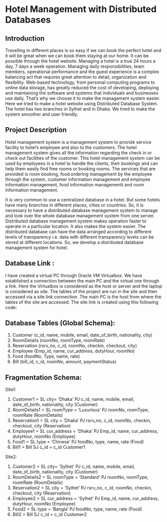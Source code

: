 # Hotel Management with Distributed Databases

## Introduction

Travelling in different places is so easy if we can book the perfect hotel and it will be great when we can book them staying at our home. It can be possible through the hotel website. Managing a hotel is a true 24 hours a day, 7 days a week operation. Managing daily responsibilities, team members, operational performance and the guest experience is a complex balancing act that requires great attention to detail, organization and flexibility. Web-based technology, from personal computing programs to online data storage, has greatly reduced the cost of developing, deploying and maintaining the software and systems that individuals and businesses use daily. That’s why we choose it to make the management system easier. Here we tried to make a hotel website using Distributed Database System. The hotel has two branches in Sylhet and in Dhaka. We tried to make the system smoother and user friendly.

## Project Description

Hotel management system is a management system to provide service facility to hotel’s employee and also to the customers. The hotel management system gives all the information regarding the check in or check out facilities of the customer. This hotel management system can be used by employees in a hotel to handle the clients, their bookings and can help them easily find free rooms or booking rooms. The services that are provided is room booking, food ordering management by the employee through the system, customer information management and employee information management, food information managementt and room information management.

It is very common to use a centralized database in a hotel. But some hotels have many branches in different places, cities or countries. So, it is necessary to have a distributed database management system to manage and look over the whole database management system from one server. Distributed database management system makes operation faster to operate in a particular location. It also makes the system easier. The distributed database can have the data arranged according to different levels of transparency i.e. data with different transparency levels can be stored at different locations. So, we develop a distributed database management system for hotel.


## Database Link :
I have created a virtual PC through Oracle VM Virtualbox. We have established a connection between the main PC and the virtual one through a link.
Here the Virtualbox is considered as the host or server and the laptop is considered as site. The tables of the project are run in the site and then accessed via a site link connection. The main PC is the host from where the tables of the site are accessed.
The site link is created using this following code:

## Database Tables (Global Schema): 

1. Customer (c_id, name, mobile, email, date_of_birth, nationality, city)
2. RoomDetails (roomNo, roomType, roomRate)
3. Reservation (rsrv_no, c_id, roomNo, checkin, checkout, city)
4. Employee (Emp_id, name, cur_address, dutyHour, roomNo)
5. Food (foodNo, Type, name, rate)
6. Bill (bill_id, c_id, roomNo, amount, paymentStatus)

## Fragmentation Schema:

Site1:

1. Customer1 = SL city= 'Dhaka' PJ c_id, name, mobile, email, date_of_birth, nationality, city (Customer)
2. RoomDetails1 = SL roomType = ‘Luxurious’ PJ roomNo, roomType, roomRate (RoomDetails)
3. Reservation1 = SL city = ‘Dhaka’ PJ rsrv_no, c_id, roomNo, checkin, checkout, city (Reservation)
4. Employee1 = SL cur_address = 'Dhaka' PJ Emp_id, name, cur_address, dutyHour, roomNo (Employee)
5. Food1 = SL type = ‘Chinese’ PJ foodNo, type, name, rate (Food)
6. Bill1 = Bill SJ c_id = c_id Customer1

Site2:

1. Customer2 = SL city= 'Sylhet' PJ c_id, name, mobile, email, date_of_birth, nationality, city (Customer)
2. RoomDetails2 = SL roomType = ‘Standard’ PJ roomNo, roomType, roomRate (RoomDetails)
3. Reservation2 = SL city = ‘Sylhet’ PJ rsrv_no, c_id, roomNo, checkin, checkout, city (Reservation)
4. Employee2 = SL cur_address = 'Sylhet' PJ Emp_id, name, cur_address, dutyHour, roomNo (Employee)
5. Food2 = SL type = ‘Bangla’ PJ foodNo, type, name, rate (Food)
6. Bill2 = Bill SJ c_id = c_id Customer2
